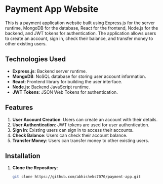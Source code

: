 # Payment App Website

This is a payment application website built using Express.js for the server runtime, MongoDB for the database, React for the frontend, Node.js for the backend, and JWT tokens for authentication. The application allows users to create an account, sign in, check their balance, and transfer money to other existing users.

## Technologies Used

- **Express.js**: Backend server runtime.
- **MongoDB**: NoSQL database for storing user account information.
- **React**: Frontend library for building the user interface.
- **Node.js**: Backend JavaScript runtime.
- **JWT Tokens**: JSON Web Tokens for authentication.

## Features

1. **User Account Creation**: Users can create an account with their details.
2. **User Authentication**: JWT tokens are used for user authentication.
3. **Sign In**: Existing users can sign in to access their accounts.
4. **Check Balance**: Users can check their account balance.
5. **Transfer Money**: Users can transfer money to other existing users.

## Installation

1. **Clone the Repository**:

   ```bash
   git clone https://github.com/abhisheks7070/payment-app.git
